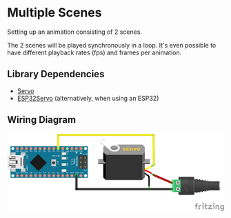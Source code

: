 # Multiple Scenes

Setting up an animation consisting of 2 scenes.

The 2 scenes will be played synchronously in a loop. It's even possible to have different playback rates (fps) and frames per animation.

## Library Dependencies

- [Servo](https://github.com/arduino-libraries/Servo)
- [ESP32Servo](https://github.com/madhephaestus/ESP32Servo) (alternatively, when using an ESP32)

## Wiring Diagram

![Arduino Nano with servo](../../images/arduino-nano-with-servo.png)

